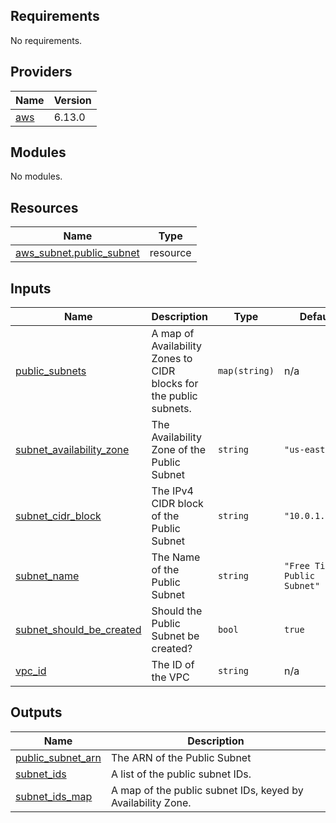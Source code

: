 ## Requirements

No requirements.

## Providers

| Name | Version |
|------|---------|
| <a name="provider_aws"></a> [aws](#provider\_aws) | 6.13.0 |

## Modules

No modules.

## Resources

| Name | Type |
|------|------|
| [aws_subnet.public_subnet](https://registry.terraform.io/providers/hashicorp/aws/latest/docs/resources/subnet) | resource |

## Inputs

| Name | Description | Type | Default | Required |
|------|-------------|------|---------|:--------:|
| <a name="input_public_subnets"></a> [public\_subnets](#input\_public\_subnets) | A map of Availability Zones to CIDR blocks for the public subnets. | `map(string)` | n/a | yes |
| <a name="input_subnet_availability_zone"></a> [subnet\_availability\_zone](#input\_subnet\_availability\_zone) | The Availability Zone of the Public Subnet | `string` | `"us-east-1a"` | no |
| <a name="input_subnet_cidr_block"></a> [subnet\_cidr\_block](#input\_subnet\_cidr\_block) | The IPv4 CIDR block of the Public Subnet | `string` | `"10.0.1.0/24"` | no |
| <a name="input_subnet_name"></a> [subnet\_name](#input\_subnet\_name) | The Name of the Public Subnet | `string` | `"Free Tier Public Subnet"` | no |
| <a name="input_subnet_should_be_created"></a> [subnet\_should\_be\_created](#input\_subnet\_should\_be\_created) | Should the Public Subnet be created? | `bool` | `true` | no |
| <a name="input_vpc_id"></a> [vpc\_id](#input\_vpc\_id) | The ID of the VPC | `string` | n/a | yes |

## Outputs

| Name | Description |
|------|-------------|
| <a name="output_public_subnet_arn"></a> [public\_subnet\_arn](#output\_public\_subnet\_arn) | The ARN of the Public Subnet |
| <a name="output_subnet_ids"></a> [subnet\_ids](#output\_subnet\_ids) | A list of the public subnet IDs. |
| <a name="output_subnet_ids_map"></a> [subnet\_ids\_map](#output\_subnet\_ids\_map) | A map of the public subnet IDs, keyed by Availability Zone. |
